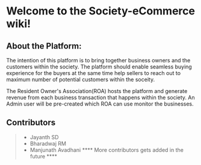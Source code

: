 # **Welcome to the Society-eCommerce wiki!**

## **About the Platform:**
The intention of this platform is to bring together business owners and the customers within the society. The platform should enable seamless buying experience for the buyers at the same time help sellers to reach out to maximum number of potential customers within the soceity.

The Resident Owner's Association(ROA) hosts the platform and generate revenue from each business transaction that happens within the society. An Admin user will be pre-created which ROA can use monitor the businesses.

## **Contributors**
> * Jayanth SD
> * Bharadwaj RM
> * Manjunath Avadhani
> **** More contributors gets added in the future ****
